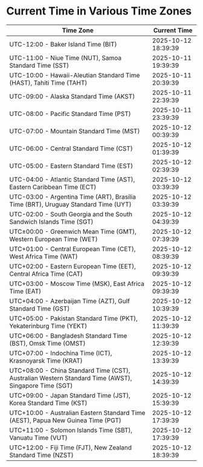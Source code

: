 # Current Time in Various Time Zones

| Time Zone | Current Time |
|-----------|--------------|
| UTC-12:00 - Baker Island Time (BIT) | 2025-10-12 18:39:39 |
| UTC-11:00 - Niue Time (NUT), Samoa Standard Time (SST) | 2025-10-11 19:39:39 |
| UTC-10:00 - Hawaii-Aleutian Standard Time (HAST), Tahiti Time (TAHT) | 2025-10-11 20:39:39 |
| UTC-09:00 - Alaska Standard Time (AKST) | 2025-10-11 22:39:39 |
| UTC-08:00 - Pacific Standard Time (PST) | 2025-10-11 23:39:39 |
| UTC-07:00 - Mountain Standard Time (MST) | 2025-10-12 00:39:39 |
| UTC-06:00 - Central Standard Time (CST) | 2025-10-12 01:39:39 |
| UTC-05:00 - Eastern Standard Time (EST) | 2025-10-12 02:39:39 |
| UTC-04:00 - Atlantic Standard Time (AST), Eastern Caribbean Time (ECT) | 2025-10-12 03:39:39 |
| UTC-03:00 - Argentina Time (ART), Brasília Time (BRT), Uruguay Standard Time (UYT) | 2025-10-12 03:39:39 |
| UTC-02:00 - South Georgia and the South Sandwich Islands Time (SGT) | 2025-10-12 04:39:39 |
| UTC±00:00 - Greenwich Mean Time (GMT), Western European Time (WET) | 2025-10-12 07:39:39 |
| UTC+01:00 - Central European Time (CET), West Africa Time (WAT) | 2025-10-12 08:39:39 |
| UTC+02:00 - Eastern European Time (EET), Central Africa Time (CAT) | 2025-10-12 09:39:39 |
| UTC+03:00 - Moscow Time (MSK), East Africa Time (EAT) | 2025-10-12 09:39:39 |
| UTC+04:00 - Azerbaijan Time (AZT), Gulf Standard Time (GST) | 2025-10-12 10:39:39 |
| UTC+05:00 - Pakistan Standard Time (PKT), Yekaterinburg Time (YEKT) | 2025-10-12 11:39:39 |
| UTC+06:00 - Bangladesh Standard Time (BST), Omsk Time (OMST) | 2025-10-12 12:39:39 |
| UTC+07:00 - Indochina Time (ICT), Krasnoyarsk Time (KRAT) | 2025-10-12 13:39:39 |
| UTC+08:00 - China Standard Time (CST), Australian Western Standard Time (AWST), Singapore Time (SGT) | 2025-10-12 14:39:39 |
| UTC+09:00 - Japan Standard Time (JST), Korea Standard Time (KST) | 2025-10-12 15:39:39 |
| UTC+10:00 - Australian Eastern Standard Time (AEST), Papua New Guinea Time (PGT) | 2025-10-12 17:39:39 |
| UTC+11:00 - Solomon Islands Time (SBT), Vanuatu Time (VUT) | 2025-10-12 17:39:39 |
| UTC+12:00 - Fiji Time (FJT), New Zealand Standard Time (NZST) | 2025-10-12 18:39:39 |
